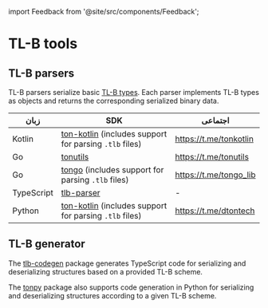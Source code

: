 import Feedback from '@site/src/components/Feedback';

# TL-B tools

## TL-B parsers

TL-B parsers serialize basic [TL-B types](/v3/documentation/data-formats/tlb/tl-b-types). Each parser implements TL-B types as objects and returns the corresponding serialized binary data.

| زبان       | SDK                                                                                                                                    | اجتماعی                                                                     |
| ---------- | -------------------------------------------------------------------------------------------------------------------------------------- | --------------------------------------------------------------------------- |
| Kotlin     | [ton-kotlin](https://github.com/ton-community/ton-kotlin/tree/main/tlb) (includes support for parsing `.tlb` files) | https://t.me/tonkotlin                      |
| Go         | [tonutils](https://github.com/xssnick/tonutils-go/tree/master/tlb)                                                                     | https://t.me/tonutils                       |
| Go         | [tongo](https://github.com/tonkeeper/tongo/tree/master/tlb) (includes support for parsing `.tlb` files)             | https://t.me/tongo_lib |
| TypeScript | [tlb-parser](https://github.com/ton-community/tlb-parser)                                                                              | -                                                                           |
| Python     | [ton-kotlin](https://github.com/disintar/tonpy) (includes support for parsing `.tlb` files)                         | https://t.me/dtontech                       |

## TL-B generator

The [tlb-codegen](https://github.com/ton-community/tlb-codegen) package generates TypeScript code for serializing and deserializing structures based on a provided TL-B scheme.

The [tonpy](https://github.com/disintar/tonpy) package also supports code generation in Python for serializing and deserializing structures according to a given TL-B scheme. <Feedback />


